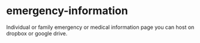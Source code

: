 emergency-information
=====================

Individual or family emergency or medical information page you can host on dropbox or google drive.
